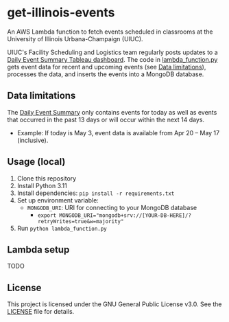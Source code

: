 # get-illinois-events

An AWS Lambda function to fetch events scheduled in classrooms at the University of Illinois Urbana-Champaign (UIUC).

UIUC's Facility Scheduling and Logistics team regularly posts updates to a [Daily Event Summary Tableau dashboard](https://operations.web.illinois.edu/events/). The code in [lambda_function.py](lambda_function.py) gets event data for recent and upcoming events (see [Data limitations](#data-limitations)), processes the data, and inserts the events into a MongoDB database.

## Data limitations

The [Daily Event Summary](https://operations.web.illinois.edu/events/) only contains events for today as well as events that occurred in the past 13 days or will occur within the next 14 days.

- Example: If today is May 3, event data is available from Apr 20 – May 17 (inclusive).

## Usage (local)

1. Clone this repository
2. Install Python 3.11
3. Install dependencies: `pip install -r requirements.txt`
4. Set up environment variable:
   - `MONGODB_URI`: URI for connecting to your MongoDB database
     - `export MONGODB_URI="mongodb+srv://[YOUR-DB-HERE]/?retryWrites=true&w=majority"`
5. Run `python lambda_function.py`

## Lambda setup

TODO

## License

This project is licensed under the GNU General Public License v3.0. See the [LICENSE](LICENSE) file for details.
